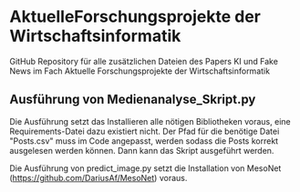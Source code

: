 # AktuelleForschungsprojekte der Wirtschaftsinformatik
GitHub Repository für alle zusätzlichen Dateien des Papers KI und Fake News im Fach Aktuelle Forschungsprojekte der Wirtschaftsinformatik

## Ausführung von Medienanalyse_Skript.py
Die Ausführung setzt das Installieren alle nötigen Bibliotheken voraus, eine Requirements-Datei dazu existiert nicht. 
Der Pfad für die benötige Datei "Posts.csv" muss im Code angepasst, werden sodass die Posts korrekt ausgelesen werden können. 
Dann kann das Skript ausgeführt werden. 

Die Ausführung von predict_image.py setzt die Installation von MesoNet (https://github.com/DariusAf/MesoNet) voraus.
